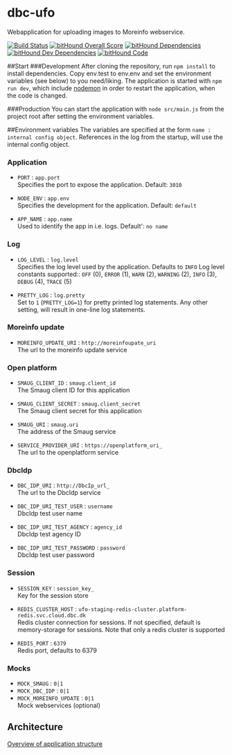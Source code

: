 # dbc-ufo

Webapplication for uploading images to Moreinfo webservice.

[![Build Status](https://travis-ci.org/DBCDK/dbc-ufo.svg?branch=master)](https://travis-ci.org/DBCDK/dbc-ufo)
[![bitHound Overall Score](https://www.bithound.io/github/DBCDK/dbc-ufo/badges/score.svg)](https://www.bithound.io/github/DBCDK/dbc-ufo)
[![bitHound Dependencies](https://www.bithound.io/github/DBCDK/dbc-ufo/badges/dependencies.svg)](https://www.bithound.io/github/DBCDK/dbc-ufo/dbc-ufo-1-mmj/dependencies/npm)
[![bitHound Dev Dependencies](https://www.bithound.io/github/DBCDK/dbc-ufo/badges/devDependencies.svg)](https://www.bithound.io/github/DBCDK/dbc-ufo/dbc-ufo-1-mmj/dependencies/npm)
[![bitHound Code](https://www.bithound.io/github/DBCDK/dbc-ufo/badges/code.svg)](https://www.bithound.io/github/DBCDK/dbc-ufo)

##Start
###Development
After cloning the repository, run `npm install` to install dependencies. Copy env.test to env.env and set the environment variables (see below) to you need/liking. The application is started with `npm run dev`, which include [nodemon](https://www.npmjs.com/package/nodemon) in order to restart the application, when the code is changed.

###Production
You can start the application with `node src/main.js` from the project root after setting the environment variables.

##Environment variables
The variables are specified at the form `name : internal config object`. References in the log from the startup, will use the internal config object.

### Application

- `PORT` : `app.port`  
  Specifies the port to expose the application. Default: `3010`

- `NODE_ENV` : `app.env`  
  Specifies the development for the application. Default: `default`

- `APP_NAME` : `app.name`  
  Used to identify the app in i.e. logs. Default': `no name`

### Log

- `LOG_LEVEL` : `log.level`  
  Specifies the log level used by the application. Defaults to `INFO`
  Log level constants supported:: `OFF` (0), `ERROR` (1), `WARN` (2), `WARNING` (2), `INFO` (3), `DEBUG` (4), `TRACE` (5)

- `PRETTY_LOG` : `log.pretty`  
  Set to `1` (`PRETTY_LOG=1`) for pretty printed log statements. Any other setting, will result in one-line log statements.

### Moreinfo update

- `MOREINFO_UPDATE_URI` : `http://moreinfoupate_uri`  
  The url to the moreinfo update service

### Open platform

- `SMAUG_CLIENT_ID` : `smaug.client_id`  
  The Smaug client ID for this application

- `SMAUG_CLIENT_SECRET` : `smaug.client_secret`  
  The Smaug client secret for this application

- `SMAUG_URI` : `smaug.uri`  
  The address of the Smaug service

- `SERVICE_PROVIDER_URI` : `https://openplatform_uri_`  
  The url to the openplatform service

### DbcIdp

- `DBC_IDP_URI` : `http://DbcIp_url_`  
  The url to the DbcIdp service

- `DBC_IDP_URI_TEST_USER` : `username`  
  DbcIdp test user name

- `DBC_IDP_URI_TEST_AGENCY` : `agency_id`  
  DbcIdp test agency ID

- `DBC_IDP_URI_TEST_PASSWORD` : `password`  
  DbcIdp test user password

### Session

- `SESSION_KEY` : `session_key_`  
  Key for the session store

- `REDIS_CLUSTER_HOST` : `ufo-staging-redis-cluster.platform-redis.svc.cloud.dbc.dk`  
  Redis cluster connection for sessions. If not specified, default is memory-storage for sessions. Note that only a redis cluster is supported

- `REDIS_PORT` : `6379`  
  Redis port, defaults to 6379

### Mocks

- `MOCK_SMAUG` : `0|1`
- `MOCK_DBC_IDP` : `0|1`
- `MOCK_MOREINFO_UPDATE` : `0|1`  
  Mock webservices (optional)

## Architecture

[Overview of application structure](/docs/architecture.pdf)
